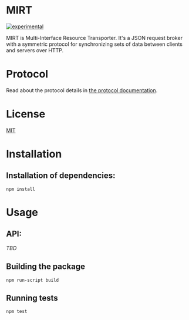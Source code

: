 MIRT
====

[![experimental](http://badges.github.io/stability-badges/dist/experimental.svg)](http://github.com/badges/stability-badges)


MIRT is Multi-Interface Resource Transporter. It's a JSON request broker with a symmetric protocol for synchronizing sets of data between clients and servers over HTTP.


Protocol
========

Read about the protocol details in [the protocol documentation](doc/PROTOCOL.md).

License
=======

[MIT](LICENSE.txt)


Installation
============


Installation of dependencies:
-----------------------------
`npm install`


Usage
=====

API:
----
*TBD*


Building the package
--------------------
`npm run-script build`


Running tests
-------------
`npm test`
